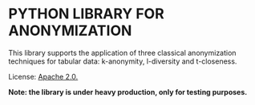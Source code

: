# PYTHON LIBRARY FOR ANONYMIZATION

This library supports the application of three classical anonymization techniques for tabular data: k-anonymity, l-diversity and t-closeness. 

License: [Apache 2.0.](https://gitlab.ifca.es/privacy-security/python_library_anonymization/-/blob/main/LICENSE?ref_type=heads)

**Note: the library is under heavy production, only for testing purposes.**


